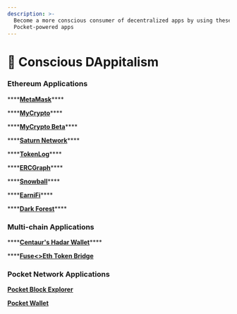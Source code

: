 ```yaml
---
description: >-
  Become a more conscious consumer of decentralized apps by using these
  Pocket-powered apps
---
```


# 🚀 Conscious DAppitalism

### Ethereum Applications

\*\*\*\*[**MetaMask**](https://bit.ly/MetaMaskDecentralized)\*\*\*\*

\*\*\*\*[**MyCrypto**](https://bit.ly/MyCryptoDecentralized)\*\*\*\*

\*\*\*\*[**MyCrypto Beta**](https://bit.ly/MyCryptoAddsSupportForPocket)\*\*\*\*

\*\*\*\*[**Saturn Network**](https://www.saturn.network/)\*\*\*\*

\*\*\*\*[**TokenLog**](https://tokenlog.xyz/)\*\*\*\*

\*\*\*\*[**ERCGraph**](https://ercgraph.live/)\*\*\*\*

\*\*\*\*[**Snowball**](https://www.snowball.money/)\*\*\*\*

\*\*\*\*[**EarniFi**](https://earni.fi/)\*\*\*\*

\*\*\*\*[**Dark Forest**](https://bit.ly/DF_POKTendpoint)\*\*\*\*

### Multi-chain Applications

\*\*\*\*[**Centaur's Hadar Wallet**](https://medium.com/centaur/the-hadar-multi-asset-multi-address-multi-purpose-wallet-is-now-live-d63a0500cae)\*\*\*\*

\*\*\*\*[**Fuse&lt;&gt;Eth Token Bridge**](https://bit.ly/FUSEintegratesPOCKET)

### Pocket Network Applications

[**Pocket Block Explorer**](https://bit.ly/PocketExplorer)

[**Pocket Wallet**](https://bit.ly/POKTWallet)

